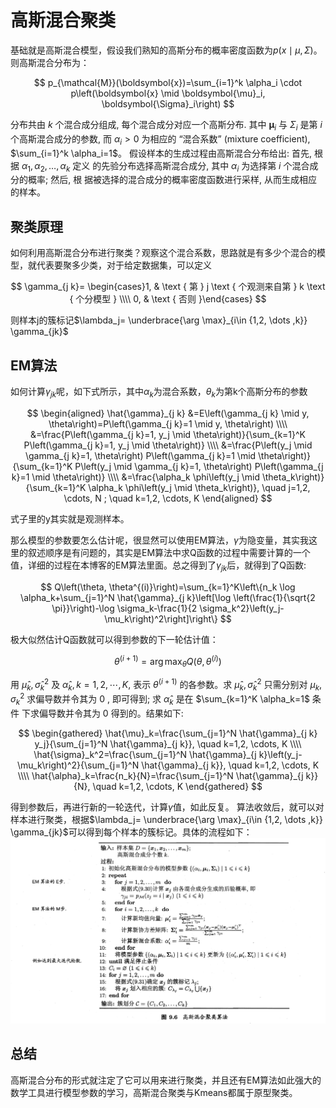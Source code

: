 # 高斯混合聚类


基础就是高斯混合模型，假设我们熟知的高斯分布的概率密度函数为$p(x\mid \mu, \Sigma)$。则高斯混合分布为：

$$
p_{\mathcal{M}}(\boldsymbol{x})=\sum_{i=1}^k \alpha_i \cdot p\left(\boldsymbol{x} \mid \boldsymbol{\mu}_i, \boldsymbol{\Sigma}_i\right)
$$

分布共由 $k$ 个混合成分组成, 每个混合成分对应一个高斯分布. 其中 $\boldsymbol{\mu}_i$ 与 $\Sigma_i$ 是第 $i$ 个高斯混合成分的参数, 而 $\alpha_i>0$ 为相应的 “混合系数” (mixture coefficient), $\sum_{i=1}^k \alpha_i=1$。
假设样本的生成过程由高斯混合分布给出: 首先, 根据 $\alpha_1, \alpha_2, \ldots, \alpha_k$ 定义 的先验分布选择高斯混合成分, 其中 $\alpha_i$ 为选择第 $i$ 个混合成分的概率; 然后, 根 据被选择的混合成分的概率密度函数进行采样, 从而生成相应的样本。

## 聚类原理
如何利用高斯混合分布进行聚类？观察这个混合系数，思路就是有多少个混合的模型，就代表要聚多少类，对于给定数据集，可以定义

$$
\gamma_{j k}= \begin{cases}1, & \text { 第 } j \text { 个观测来自第 } k \text { 个分模型 } \\\\ 0, & \text { 否则 }\end{cases}
$$

则样本j的簇标记$\lambda_j= \underbrace{\arg \max}_{i\in {1,2, \dots ,k}} \gamma_{jk}$

## EM算法
如何计算$\gamma_{jk}$呢，如下式所示，其中$\alpha_k$为混合系数，$\theta_k$为第k个高斯分布的参数

$$
\begin{aligned}
\hat{\gamma}_{j k} &=E\left(\gamma_{j k} \mid y, \theta\right)=P\left(\gamma_{j k}=1 \mid y, \theta\right) \\\\
&=\frac{P\left(\gamma_{j k}=1, y_j \mid \theta\right)}{\sum_{k=1}^K P\left(\gamma_{j k}=1, y_j \mid \theta\right)} \\\\
&=\frac{P\left(y_j \mid \gamma_{j k}=1, \theta\right) P\left(\gamma_{j k}=1 \mid \theta\right)}{\sum_{k=1}^K P\left(y_j \mid \gamma_{j k}=1, \theta\right) P\left(\gamma_{j k}=1 \mid \theta\right)} \\\\
&=\frac{\alpha_k \phi\left(y_j \mid \theta_k\right)}{\sum_{k=1}^K \alpha_k \phi\left(y_j \mid \theta_k\right)}, \quad j=1,2, \cdots, N ; \quad k=1,2, \cdots, K
\end{aligned}
$$

式子里的y其实就是观测样本。

那么模型的参数要怎么估计呢，很显然可以使用EM算法，$\gamma$为隐变量，其实我这里的叙述顺序是有问题的，其实是EM算法中求Q函数的过程中需要计算的一个值，详细的过程在本博客的EM算法里面。总之得到了$\gamma_{jk}$后，就得到了Q函数:

$$
Q\left(\theta, \theta^{(i)}\right)=\sum_{k=1}^K\left\{n_k \log \alpha_k+\sum_{j=1}^N \hat{\gamma}_{j k}\left[\log \left(\frac{1}{\sqrt{2 \pi}}\right)-\log \sigma_k-\frac{1}{2 \sigma_k^2}\left(y_j-\mu_k\right)^2\right]\right\}
$$

极大似然估计Q函数就可以得到参数的下一轮估计值：

$$
\theta^{(i+1)}=\arg \max _\theta Q\left(\theta, \theta^{(i)}\right)
$$

用 $\hat{\mu}_k, \hat{\sigma}_k^2$ 及 $\hat{\alpha}_k, k=1,2, \cdots, K$, 表示 $\theta^{(i+1)}$ 的各参数。求 $\hat{\mu}_k, \hat{\sigma}_k^2$ 只需分别对 $\mu_k, \sigma_k^2$ 求偏导数并令其为 0 , 即可得到; 求 $\hat{\alpha}_k$ 是在 $\sum_{k=1}^K \alpha_k=1$ 条件 下求偏导数并令其为 0 得到的。结果如下:

$$
\begin{gathered}
\hat{\mu}_k=\frac{\sum_{j=1}^N \hat{\gamma}_{j k} y_j}{\sum_{j=1}^N \hat{\gamma}_{j k}}, \quad k=1,2, \cdots, K \\\\
\hat{\sigma}_k^2=\frac{\sum_{j=1}^N \hat{\gamma}_{j k}\left(y_j-\mu_k\right)^2}{\sum_{j=1}^N \hat{\gamma}_{j k}}, \quad k=1,2, \cdots, K \\\\
\hat{\alpha}_k=\frac{n_k}{N}=\frac{\sum_{j=1}^N \hat{\gamma}_{j k}}{N}, \quad k=1,2, \cdots, K
\end{gathered}
$$

得到参数后，再进行新的一轮迭代，计算$\gamma$值，如此反复。
算法收敛后，就可以对样本进行聚类，根据$\lambda_j= \underbrace{\arg \max}_{i\in {1,2, \dots ,k}} \gamma_{jk}$可以得到每个样本的簇标记。具体的流程如下：
![](image/Pasted%20image%2020221107214541.png)

## 总结

高斯混合分布的形式就注定了它可以用来进行聚类，并且还有EM算法如此强大的数学工具进行模型参数的学习，高斯混合聚类与Kmeans都属于原型聚类。




